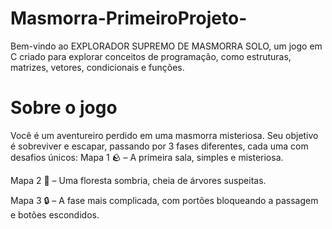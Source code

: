 # Masmorra-PrimeiroProjeto-
Bem-vindo ao EXPLORADOR SUPREMO DE MASMORRA SOLO, um jogo em C criado para explorar conceitos de programação, como estruturas, matrizes, vetores, condicionais e funções.

# Sobre o jogo
Você é um aventureiro perdido em uma masmorra misteriosa.
Seu objetivo é sobreviver e escapar, passando por 3 fases diferentes, cada uma com desafios únicos:
Mapa 1 🪨 – A primeira sala, simples e misteriosa.

Mapa 2 🌳 – Uma floresta sombria, cheia de árvores suspeitas.

Mapa 3 🔒 – A fase mais complicada, com portões bloqueando a passagem e botões escondidos.
